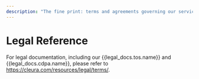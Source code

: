 ```yaml
---
description: "The fine print: terms and agreements governing our services."
---
```

# Legal Reference

For legal documentation, including our {{legal_docs.tos.name}} and {{legal_docs.cdpa.name}}, please refer to <https://cleura.com/resources/legal/terms/>.
